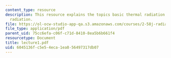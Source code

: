 ```yaml
---
content_type: resource
description: This resource explains the topics basic thermal radiation concepts, blackbody
  radiation.
file: https://ol-ocw-studio-app-qa.s3.amazonaws.com/courses/2-58j-radiative-transfer-spring-2006/6045136fc5e54eca1ea856497317db07_lecture1.pdf
file_type: application/pdf
parent_uid: 75cc6efa-c06f-c71d-8410-8ea5b6b661f4
resourcetype: Document
title: lecture1.pdf
uid: 6045136f-c5e5-4eca-1ea8-56497317db07
---
```

